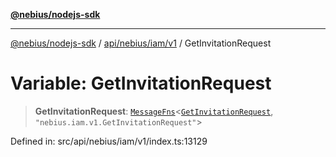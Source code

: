 [**@nebius/nodejs-sdk**](../../../../../README.md)

---

[@nebius/nodejs-sdk](../../../../../README.md) / [api/nebius/iam/v1](../README.md) / GetInvitationRequest

# Variable: GetInvitationRequest

> **GetInvitationRequest**: [`MessageFns`](../../../../../runtime/protos/core/interfaces/MessageFns.md)\<[`GetInvitationRequest`](../interfaces/GetInvitationRequest.md), `"nebius.iam.v1.GetInvitationRequest"`\>

Defined in: src/api/nebius/iam/v1/index.ts:13129
